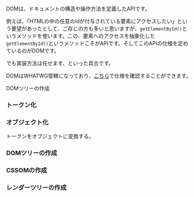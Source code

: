 
DOMは、ドキュメントの構造や操作方法を定義したAPIです。


例えば、「HTMLの中の任意のidが付与されている要素にアクセスしたい」という要望があったとして、ご存じの方も多いと思いますが、`getElementById()`というメソッドを使います。この、要素へのアクセスを抽象化した`getElementById()`というメソッドこそがAPIです。そしてこのAPIの仕様を定めているのがDOMです。

でも実装方法は任せます、といった具合です。

DOMはWHATWG管轄になっており、[こちら](https://dom.spec.whatwg.org/)で仕様を確認することができます。

DOMツリーの作成

### トークン化

### オブジェクト化

トークンをオブジェクトに変換する。

### DOMツリーの作成

### CSSOMの作成

### レンダーツリーの作成


